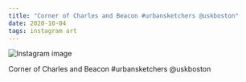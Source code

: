 ```yaml
---
title: "Corner of Charles and Beacon #urbansketchers @uskboston"
date: 2020-10-04
tags: instagram art
---
```


![Instagram image](/media/120791968_998492577284035_5439978888260487171_n_17958340819357736.jpg)

Corner of Charles and Beacon #urbansketchers @uskboston
